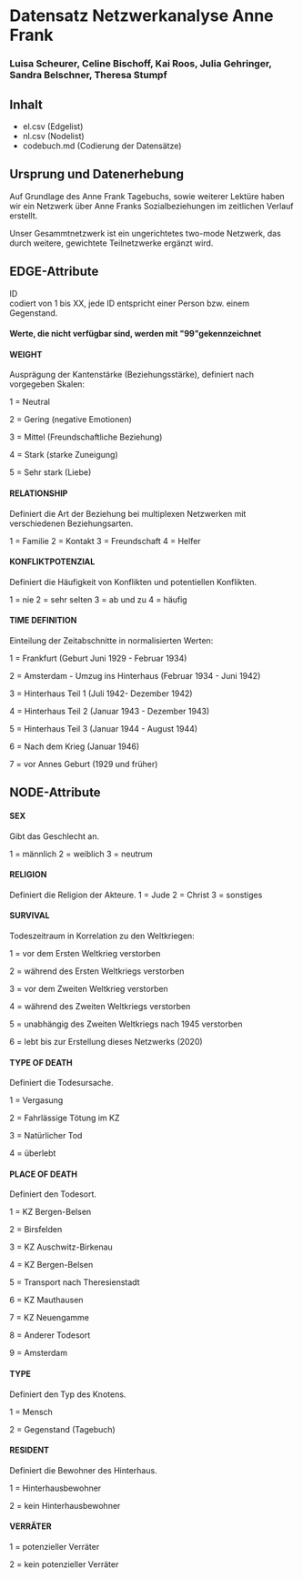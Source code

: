 # Datensatz Netzwerkanalyse Anne Frank #
### Luisa Scheurer, Celine Bischoff, Kai Roos, Julia Gehringer, Sandra Belschner, Theresa Stumpf ###

## Inhalt
- el.csv (Edgelist)
- nl.csv (Nodelist)
- codebuch.md (Codierung der Datensätze)

## Ursprung und Datenerhebung
Auf Grundlage des Anne Frank Tagebuchs, sowie weiterer Lektüre haben wir ein Netzwerk über Anne Franks Sozialbeziehungen im zeitlichen Verlauf erstellt.

Unser Gesammtnetzwerk ist ein ungerichtetes two-mode Netzwerk, das durch weitere, gewichtete Teilnetzwerke ergänzt wird. 


## EDGE-Attribute 

ID  
codiert von 1 bis XX, jede ID entspricht einer Person bzw. einem Gegenstand.

#### Werte, die nicht verfügbar sind, werden mit "99"gekennzeichnet 

#### WEIGHT  

Ausprägung der Kantenstärke (Beziehungsstärke), definiert nach vorgegeben Skalen:

1 = Neutral 

2 = Gering (negative Emotionen)

3 = Mittel (Freundschaftliche Beziehung)

4 = Stark (starke Zuneigung)

5 = Sehr stark (Liebe) 

#### RELATIONSHIP 

Definiert die Art der Beziehung bei multiplexen Netzwerken mit verschiedenen Beziehungsarten. 

1 = Familie
2 = Kontakt
3 = Freundschaft
4 = Helfer

#### KONFLIKTPOTENZIAL

Definiert die Häufigkeit von Konflikten und potentiellen Konflikten.

1 = nie
2 = sehr selten
3 = ab und zu 
4 = häufig 

#### TIME DEFINITION

Einteilung der Zeitabschnitte in normalisierten Werten:

1 = Frankfurt (Geburt Juni 1929 - Februar 1934) 

2 = Amsterdam - Umzug ins Hinterhaus (Februar 1934 - Juni 1942) 

3 = Hinterhaus Teil 1 (Juli 1942- Dezember 1942)

4 = Hinterhaus Teil 2 (Januar 1943 - Dezember 1943) 

5 = Hinterhaus Teil 3 (Januar 1944 - August 1944) 

6 = Nach dem Krieg (Januar 1946)   

7 = vor Annes Geburt (1929 und früher)


## NODE-Attribute  
  
#### SEX  

Gibt das Geschlecht an.

1 = männlich
2 = weiblich
3 = neutrum 
  

#### RELIGION

Definiert die Religion der Akteure. 
1 = Jude
2 = Christ
3 = sonstiges 

#### SURVIVAL

Todeszeitraum in Korrelation zu den Weltkriegen:

1 = vor dem Ersten Weltkrieg verstorben

2 = während des Ersten Weltkriegs verstorben

3 = vor dem Zweiten Weltkrieg verstorben 

4 = während des Zweiten Weltkriegs verstorben

5 = unabhängig des Zweiten Weltkriegs nach 1945 verstorben

6 = lebt bis zur Erstellung dieses Netzwerks (2020)


#### TYPE OF DEATH

Definiert die Todesursache.

1 = Vergasung 

2 = Fahrlässige Tötung im KZ 

3 = Natürlicher Tod

4 = überlebt

#### PLACE OF DEATH

Definiert den Todesort.

1 = KZ Bergen-Belsen

2 = Birsfelden

3 = KZ Auschwitz-Birkenau

4 = KZ Bergen-Belsen

5 = Transport nach Theresienstadt

6 = KZ Mauthausen

7 = KZ Neuengamme

8 = Anderer Todesort

9 = Amsterdam

#### TYPE

Definiert den Typ des Knotens.

1 = Mensch

2 = Gegenstand (Tagebuch)

#### RESIDENT

Definiert die Bewohner des Hinterhaus.

1 = Hinterhausbewohner

2 = kein Hinterhausbewohner

#### VERRÄTER

1 = potenzieller Verräter

2 = kein potenzieller Verräter
